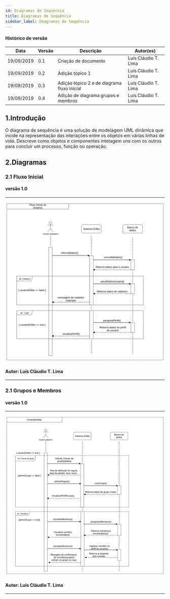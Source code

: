 ```yaml
---
id: Diagramas de Sequência
title: Diagramas de Sequência
sidebar_label: Diagramas de Sequência
---
```


#### Histórico de versão

| Data       | Versão | Descrição            | Autor(es)       |
| ---------- | ------ | -------------------- | --------------- |
| 19/09/2019 | 0.1 | Criação de documento | Luís Cláudio T. Lima|
| 19/09/2019 | 0.2 | Adição tópico 1 | Luís Cláudio T. Lima|
| 19/09/2019 | 0.3 | Adição tópico 2 e de diagrama fluxo inicial | Luís Cláudio T. Lima|
| 19/09/2019 | 0.4 | Adição de diagrama grupos e membros| Luís Cláudio T. Lima|

## 1.Introdução
O diagrama de sequência é uma solução de modelagem UML dinâmica que incide na 
representação das interações entre os objetos em várias linhas de vida. Descreve
como objetos e componentes intetagem uns com os outros para concluir um processo,
função ou operação.

## 2.Diagramas

### 2.1 Fluxo Inicial

#### versão 1.0

---

[![Fluxo Inicial](assets/Diagrama_de_Sequencia_cadastro_login.png)](assets/Diagrama_de_Sequencia_cadastro_login.png)

#### Autor: Luís Cláudio T. Lima

---

### 2.1 Grupos e Membros

#### versão 1.0

---

[![Fluxo Inicial](assets/Diagrama_de_Sequencia_grupos_e_membros.png)](assets/Diagrama_de_Sequencia_grupos_e_membros.png)

#### Autor: Luís Cláudio T. Lima

---